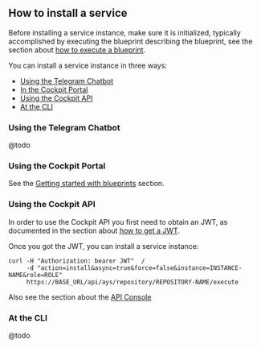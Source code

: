 ## How to install a service

Before installing a service instance, make sure it is initialized, typically accomplished by executing the blueprint describing the blueprint, see the section about [how to execute a blueprint](../Execute_blueprint/Execute_blueprint.md).

You can install a service instance in three ways:

- [Using the Telegram Chatbot](#telegram)
- [In the Cockpit Portal](#portal)
- [Using the Cockpit API](#api)
- [At the CLI](#cli)

<a id="telegram"></a>
### Using the Telegram Chatbot

@todo


<a id="portal"></a>
### Using the Cockpit Portal

See the [Getting started with blueprints](../../Getting_started_with_blueprints/Getting_started_with_blueprints.md) section.


<a id="api"></a>
### Using the Cockpit API

In order to use the Cockpit API you first need to obtain an JWT, as documented in the section about [how to get a JWT](../Get_JWT/Get_JWT.md).

Once you got the JWT, you can install a service instance:

```
curl -H "Authorization: bearer JWT"  /
     -d "action=install&async=true&force=false&instance=INSTANCE-NAME&role=ROLE"
     https://BASE_URL/api/ays/repository/REPOSITORY-NAME/execute
```


Also see the section about the [API Console](../../API_Console/API_Console.md)

<a id="cli"></a>
### At the CLI

@todo
